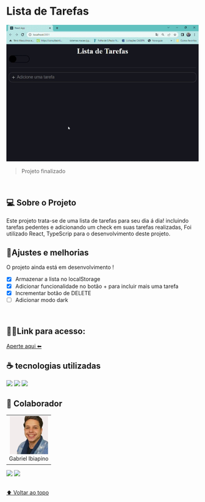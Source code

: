# Lista de Tarefas

<img src="./src/Assets/gif1.gif" alt="Gif do projeto">


> Projeto finalizado 
<br>

## 💻 Sobre o Projeto
Este projeto trata-se de uma lista de tarefas para seu dia á dia! incluindo tarefas pedentes e adicionando um check em suas tarefas realizadas, Foi utilizado React, TypeScrip para o desenvolvimento deste projeto.
## 🔧Ajustes e melhorias
O projeto ainda está em desenvolvimento !

- [X] Armazenar a lista no localStorage
- [X] Adicionar funcionalidade no botão + para incluir mais uma tarefa
- [X] Incrementar botão de DELETE
- [ ] Adicionar modo dark
<br>

## 👨‍💻Link para acesso: 
<a href="https://organizador-de-tarefas.netlify.app/">Aperte aqui ⬅ </a>


## ☕ tecnologias utilizadas

<img src="https://img.shields.io/badge/JavaScript-F7DF1E?style=for-the-badge&logo=javascript&logoColor=black">
<img src="https://img.shields.io/badge/TypeScript-007ACC?style=for-the-badge&logo=typescript&logoColor=white">
<img src="https://img.shields.io/badge/React-20232A?style=for-the-badge&logo=react&logoColor=61DAFB">


<br>

## 🤝 Colaborador

<table>
  <tr>
    <td align="center">
      <a href="#">
        <img src="./src/Assets/Eu.png" width="100px;" alt="Foto do Gabriel Silva no GitHub"/><br>
        <sub>
          <a >Gabriel Ibiapino</a>
        </sub>
      </a>
    </td>
  </tr>
</table>

<div>
 <a href="https://www.linkedin.com/in/gabriel-ibiapino-louren%C3%A7o-da-silva-749b78198/" target="_blank"><img src="https://img.shields.io/badge/-LinkedIn-%230077B5?style=for-the-badge&logo=linkedin&logoColor=white" target="_blank"></a> 
<a href = "mailto:lourencogabriel77@gmail.com"><img src="https://img.shields.io/badge/-Gmail-%23333?style=for-the-badge&logo=gmail&logoColor=white" target="_blank"></a>
</div>
<br>


[⬆ Voltar ao topo](#Lista-de-Tarefas)<br>
